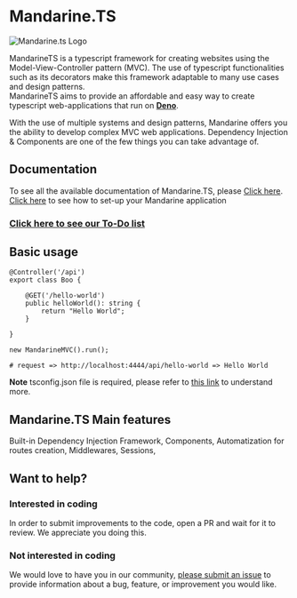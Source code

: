# Mandarine.TS
![Mandarine.ts Logo](https://user-images.githubusercontent.com/60560109/81625975-6c6c4a80-93c8-11ea-8cd3-c5718fd56d52.png)

MandarineTS is a typescript framework for creating websites using the Model-View-Controller pattern (MVC). The use of typescript functionalities such as its decorators make this framework adaptable to many use cases and design patterns.  
MandarineTS aims to provide an affordable and easy way to create typescript web-applications that run on **[Deno](https://deno.land/)**.  

With the use of multiple systems and design patterns, Mandarine offers you the ability to develop complex MVC web applications. Dependency Injection & Components are one of the few things you can take advantage of.

## Documentation
To see all the available documentation of Mandarine.TS, please [Click here](https://github.com/mandarineorg/mandarinets/wiki).  
[Click here](https://github.com/mandarineorg/mandarinets/wiki/Basic-Concepts) to see how to set-up your Mandarine application
### [Click here to see our To-Do list](https://github.com/mandarineorg/mandarinets/wiki/TO-DO's)

## Basic usage

```
@Controller('/api')
export class Boo {
     
    @GET('/hello-world')
    public helloWorld(): string {
        return "Hello World";
    }

}

new MandarineMVC().run();

# request => http://localhost:4444/api/hello-world => Hello World
```

**Note** tsconfig.json file is required, please refer to [this link](https://github.com/mandarineorg/mandarinets/wiki/Basic-Concepts) to understand more.
## Mandarine.TS Main features
Built-in Dependency Injection Framework, Components, Automatization for routes creation, Middlewares, Sessions, 

## Want to help?
### Interested in coding
In order to submit improvements to the code, open a PR and wait for it to review. We appreciate you doing this.
### Not interested in coding
We would love to have you in our community, [please submit an issue](https://github.com/mandarineorg/mandarinets/issues) to provide information about a bug, feature, or improvement you would like.
